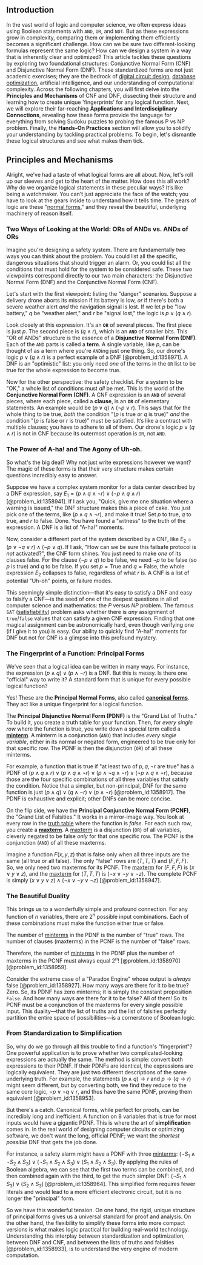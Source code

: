## Introduction
In the vast world of logic and computer science, we often express ideas using Boolean statements with `AND`, `OR`, and `NOT`. But as these expressions grow in complexity, comparing them or implementing them efficiently becomes a significant challenge. How can we be sure two different-looking formulas represent the same logic? How can we design a system in a way that is inherently clear and optimized? This article tackles these questions by exploring two foundational structures: Conjunctive Normal Form (CNF) and Disjunctive Normal Form (DNF). These standardized forms are not just academic exercises; they are the bedrock of [digital circuit design](@article_id:166951), [database optimization](@article_id:155532), artificial intelligence, and our understanding of computational complexity. Across the following chapters, you will first delve into the **Principles and Mechanisms** of CNF and DNF, dissecting their structure and learning how to create unique 'fingerprints' for any logical function. Next, we will explore their far-reaching **Applications and Interdisciplinary Connections**, revealing how these forms provide the language for everything from solving Sudoku puzzles to probing the famous P vs NP problem. Finally, the **Hands-On Practices** section will allow you to solidify your understanding by tackling practical problems. To begin, let's dismantle these logical structures and see what makes them tick.

## Principles and Mechanisms

Alright, we've had a taste of what logical forms are all about. Now, let's roll up our sleeves and get to the heart of the matter. How does this all work? Why do we organize logical statements in these peculiar ways? It’s like being a watchmaker. You can’t just appreciate the face of the watch; you have to look at the gears inside to understand how it tells time. The gears of logic are these "[normal forms](@article_id:265005)," and they reveal the beautiful, underlying machinery of reason itself.

### Two Ways of Looking at the World: ORs of ANDs vs. ANDs of ORs

Imagine you're designing a safety system. There are fundamentally two ways you can think about the problem. You could list all the specific, dangerous situations that should trigger an alarm. Or, you could list all the conditions that must hold for the system to be considered safe. These two viewpoints correspond directly to our two main characters: the Disjunctive Normal Form (DNF) and the Conjunctive Normal Form (CNF).

Let's start with the first viewpoint: listing the "danger" scenarios. Suppose a delivery drone aborts its mission if its battery is low, *or* if there's both a severe weather alert *and* the navigation signal is lost. If we let $p$ be "low battery," $q$ be "weather alert," and $r$ be "signal lost," the logic is $p \lor (q \land r)$.

Look closely at this expression. It's an **`OR`** of several pieces. The first piece is just $p$. The second piece is $(q \land r)$, which is an **`AND`** of smaller bits. This "OR of ANDs" structure is the essence of a **Disjunctive Normal Form (DNF)**. Each of the `AND` parts is called a **term**. A single variable, like $p$, can be thought of as a term where you're `AND`ing just one thing. So, our drone's logic $p \lor (q \land r)$ is a perfect example of a DNF [@problem_id:1358971]. A DNF is an "optimistic" list: you only need *one* of the terms in the `OR` list to be true for the whole expression to become true.

Now for the other perspective: the safety checklist. For a system to be "OK," a whole list of conditions must *all* be met. This is the world of the **Conjunctive Normal Form (CNF)**. A CNF expression is an **`AND`** of several pieces, where each piece, called a **clause**, is an **`OR`** of elementary statements. An example would be $(p \lor q) \land (\neg p \lor r)$. This says that for the whole thing to be true, *both* the condition "($p$ is true or $q$ is true)" *and* the condition "($p$ is false or $r$ is true)" must be satisfied. It’s like a contract with multiple clauses; you have to adhere to all of them. Our drone's logic $p \lor (q \land r)$ is not in CNF because its outermost operation is `OR`, not `AND`.

### The Power of A-ha! and The Agony of Uh-oh.

So what's the big deal? Why not just write expressions however we want? The magic of these forms is that their very structure makes certain questions incredibly easy to answer.

Suppose we have a complex system monitor for a data center described by a DNF expression, say $E_1 = (p \land q \land \neg r) \lor (\neg p \land q \land r)$ [@problem_id:1358941]. If I ask you, "Quick, give me one situation where a warning is issued," the DNF structure makes this a piece of cake. You just pick one of the terms, like $(p \land q \land \neg r)$, and make it true! Set $p$ to true, $q$ to true, and $r$ to false. Done. You have found a "witness" to the truth of the expression. A DNF is a list of "A-ha!" moments.

Now, consider a different part of the system described by a CNF, like $E_2 = (p \lor \neg q \lor r) \land (\neg p \lor q)$. If I ask, "How can we be sure this failsafe protocol is *not* activated?", the CNF form shines. You just need to make *one* of its clauses false. For the clause $(\neg p \lor q)$ to be false, we need $\neg p$ to be false (so $p$ is true) and $q$ to be false. If you set $p=\text{True}$ and $q=\text{False}$, the whole expression $E_2$ collapses to false, regardless of what $r$ is. A CNF is a list of potential "Uh-oh" points, or failure modes.

This seemingly simple distinction—that it's easy to satisfy a DNF and easy to falsify a CNF—is the seed of one of the deepest questions in all of computer science and mathematics: the $P$ versus $NP$ problem. The famous `SAT` ([satisfiability](@article_id:274338)) problem asks whether there is *any* assignment of `true`/`false` values that can satisfy a given CNF expression. Finding that one magical assignment can be astronomically hard, even though verifying one (if I give it to you) is easy. Our ability to quickly find "A-ha!" moments for DNF but not for CNF is a glimpse into this profound mystery.

### The Fingerprint of a Function: Principal Forms

We've seen that a logical idea can be written in many ways. For instance, the expression $(p \land q) \lor (p \land \neg r)$ is a DNF. But this is messy. Is there one "official" way to write it? A standard form that is unique for every possible logical function?

Yes! These are the **Principal Normal Forms**, also called **[canonical forms](@article_id:152564)**. They act like a unique fingerprint for a logical function.

The **Principal Disjunctive Normal Form (PDNF)** is the "Grand List of Truths." To build it, you create a truth table for your function. Then, for *every single row* where the function is true, you write down a special term called a **[minterm](@article_id:162862)**. A minterm is a conjunction (`AND`) that includes *every single variable*, either in its normal or negated form, engineered to be true only for that specific row. The PDNF is then the disjunction (`OR`) of all these minterms.

For example, a function that is true if "at least two of $p, q, \neg r$ are true" has a PDNF of $(p \land q \land r) \lor (p \land q \land \neg r) \lor (p \land \neg q \land \neg r) \lor (\neg p \land q \land \neg r)$, because those are the four specific combinations of all three variables that satisfy the condition. Notice that a simpler, but non-principal, DNF for the same function is just $(p \land q) \lor (q \land \neg r) \lor (p \land \neg r)$ [@problem_id:1358917]. The PDNF is exhaustive and explicit; other DNFs can be more concise.

On the flip side, we have the **Principal Conjunctive Normal Form (PCNF)**, the "Grand List of Falsities." It works in a mirror-image way. You look at every row in the [truth table](@article_id:169293) where the function is *false*. For each such row, you create a **[maxterm](@article_id:171277)**. A [maxterm](@article_id:171277) is a disjunction (`OR`) of all variables, cleverly negated to be false *only* for that one specific row. The PCNF is the conjunction (`AND`) of all these maxterms.

Imagine a function $F(x, y, z)$ that is false only when all three inputs are the same (all true or all false). The only "false" rows are $(T,T,T)$ and $(F,F,F)$. So, we only need two maxterms for its PCNF. The [maxterm](@article_id:171277) for $(F,F,F)$ is $(x \lor y \lor z)$, and the [maxterm](@article_id:171277) for $(T,T,T)$ is $(\neg x \lor \neg y \lor \neg z)$. The complete PCNF is simply $(x \lor y \lor z) \land (\neg x \lor \neg y \lor \neg z)$ [@problem_id:1358947].

### The Beautiful Duality

This brings us to a wonderfully simple and profound connection. For any function of $n$ variables, there are $2^n$ possible input combinations. Each of these combinations must make the function either true or false.

The number of [minterms](@article_id:177768) in the PDNF is the number of "true" rows.
The number of clauses (maxterms) in the PCNF is the number of "false" rows.

Therefore, the number of [minterms](@article_id:177768) in the PDNF plus the number of maxterms in the PCNF must always equal $2^n$! [@problem_id:1358970] [@problem_id:1358959].

Consider the extreme case of a "Paradox Engine" whose output is *always* false [@problem_id:1358927]. How many ways are there for it to be true? Zero. So, its PDNF has zero minterms; it is simply the constant proposition `False`. And how many ways are there for it to be false? All of them! So its PCNF must be a conjunction of the maxterms for every single possible input. This duality—that the list of truths and the list of falsities perfectly partition the entire space of possibilities—is a cornerstone of Boolean logic.

### From Standardization to Simplification

So, why do we go through all this trouble to find a function's "fingerprint"? One powerful application is to prove whether two complicated-looking expressions are actually the same. The method is simple: convert both expressions to their PDNF. If their PDNFs are identical, the expressions are logically equivalent. They are just two different descriptions of the same underlying truth. For example, the statements $(p \land q) \rightarrow r$ and $p \rightarrow (q \rightarrow r)$ might seem different, but by converting both, we find they reduce to the same core logic, $\neg p \lor \neg q \lor r$, and thus have the same PDNF, proving them equivalent [@problem_id:1358953].

But there's a catch. Canonical forms, while perfect for proofs, can be incredibly long and inefficient. A function on 8 variables that is true for most inputs would have a gigantic PDNF. This is where the art of **simplification** comes in. In the real world of designing computer circuits or optimizing software, we don't want the long, official PDNF; we want the *shortest possible* DNF that gets the job done.

For instance, a safety alarm might have a PDNF with three [minterms](@article_id:177768): $(\neg S_1 \land \neg S_2 \land S_3) \lor (\neg S_1 \land S_2 \land S_3) \lor (S_1 \land S_2 \land S_3)$. By applying the rules of Boolean algebra, we can see that the first two terms can be combined, and then combined again with the third, to get the much simpler DNF: $(\neg S_1 \land S_3) \lor (S_2 \land S_3)$ [@problem_id:1358964]. This simplified form requires fewer literals and would lead to a more efficient electronic circuit, but it is no longer the "principal" form.

So we have this wonderful tension. On one hand, the rigid, unique structure of principal forms gives us a universal standard for proof and analysis. On the other hand, the flexibility to simplify these forms into more compact versions is what makes logic practical for building real-world technology. Understanding this interplay between standardization and optimization, between DNF and CNF, and between the lists of truths and falsities [@problem_id:1358933], is to understand the very engine of modern computation.